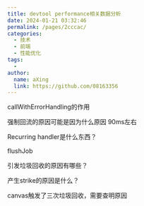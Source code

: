 ```yaml
---
title: devtool performance相关数据分析
date: 2024-01-21 03:32:46
permalink: /pages/2cccac/
categories:
  - 技术
  - 前端
  - 性能优化
tags:
  - 
author: 
  name: aXing
  link: https://github.com/08163356
---
```

callWithErrorHandling的作用

强制回流的原因可能是因为什么原因  90ms左右

Recurring handler是什么东西？

flushJob

引发垃圾回收的原因有哪些？

产生strike的原因是什么？

canvas触发了三次垃圾回收，需要查明原因

